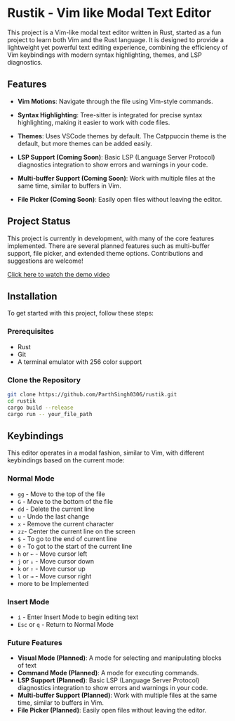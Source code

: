 # Rustik - Vim like Modal Text Editor

This project is a Vim-like modal text editor written in Rust, started as a fun project to learn both Vim and the Rust language. It is designed to provide a lightweight yet powerful text editing experience, combining the efficiency of Vim keybindings with modern syntax highlighting, themes, and LSP diagnostics.

## Features

- **Vim Motions**: Navigate through the file using Vim-style commands.

- **Syntax Highlighting**: Tree-sitter is integrated for precise syntax highlighting, making it easier to work with code files.

- **Themes**: Uses VSCode themes by default. The Catppuccin theme is the default, but more themes can be added easily.

- **LSP Support (Coming Soon)**: Basic LSP (Language Server Protocol) diagnostics integration to show errors and warnings in your code.

- **Multi-buffer Support (Coming Soon)**: Work with multiple files at the same time, similar to buffers in Vim.

- **File Picker (Coming Soon)**: Easily open files without leaving the editor.

## Project Status

This project is currently in development, with many of the core features implemented. There are several planned features such as multi-buffer support, file picker, and extended theme options. Contributions and suggestions are welcome!

[Click here to watch the demo video](https://drive.google.com/file/d/10DU_4BM3aqpp7F6TGNExJQGmkhV3hXQY/view?usp=sharing)

## Installation

To get started with this project, follow these steps:

### Prerequisites

- Rust
- Git
- A terminal emulator with 256 color support

### Clone the Repository

```bash
git clone https://github.com/ParthSingh0306/rustik.git
cd rustik
cargo build --release
cargo run -- your_file_path
```

## Keybindings

This editor operates in a modal fashion, similar to Vim, with different keybindings based on the current mode:

### Normal Mode

- `gg` - Move to the top of the file
- `G` - Move to the bottom of the file
- `dd` - Delete the current line
- `u` - Undo the last change
- `x` - Remove the current character
- `zz`- Center the current line on the screen
- `$` - To go to the end of current line
- `0` - To got to the start of the current line
- `h` or `←` - Move cursor left
- `j` or `↓` - Move cursor down
- `k` or `↑` - Move cursor up
- `l` or `→` - Move cursor right
- more to be Implemented

### Insert Mode

- `i` - Enter Insert Mode to begin editing text
- `Esc` or `q` - Return to Normal Mode

### Future Features

- **Visual Mode (Planned)**: A mode for selecting and manipulating blocks of text
- **Command Mode (Planned)**: A mode for executing commands.
- **LSP Support (Planned)**: Basic LSP (Language Server Protocol) diagnostics integration to show errors and warnings in your code.
- **Multi-buffer Support (Planned)**: Work with multiple files at the same time, similar to buffers in Vim.
- **File Picker (Planned)**: Easily open files without leaving the editor.
